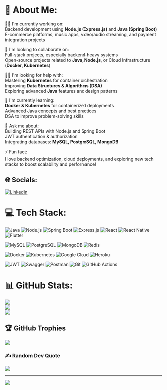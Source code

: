 # 💫 About Me:
👨‍💻 I'm currently working on:<br>
Backend development using **Node.js (Express.js)** and **Java (Spring Boot)**<br>
E-commerce platforms, music apps, video/audio streaming, and payment integration projects

🤝 I'm looking to collaborate on:<br>
Full-stack projects, especially backend-heavy systems<br>
Open-source projects related to **Java, Node.js**, or Cloud Infrastructure (**Docker, Kubernetes**)

🙋‍♂️ I'm looking for help with:<br>
Mastering **Kubernetes** for container orchestration<br>
Improving **Data Structures & Algorithms (DSA)**<br>
Exploring advanced **Java** features and design patterns

🌱 I'm currently learning:<br>
**Docker & Kubernetes** for containerized deployments<br>
Advanced Java concepts and best practices<br>
DSA to improve problem-solving skills

💬 Ask me about:<br>
Building REST APIs with Node.js and Spring Boot<br>
JWT authentication & authorization<br>
Integrating databases: **MySQL, PostgreSQL, MongoDB**

⚡ Fun fact:<br>
I love backend optimization, cloud deployments, and exploring new tech stacks to boost scalability and performance!

## 🌐 Socials:
[![LinkedIn](https://img.shields.io/badge/LinkedIn-%230077B5.svg?logo=linkedin&logoColor=white)](https://www.linkedin.com/in/muhammad-hamza-khalid-611737208/)

# 💻 Tech Stack:
![Java](https://img.shields.io/badge/Java-%23ED8B00.svg?style=flat&logo=openjdk&logoColor=white)
![Node.js](https://img.shields.io/badge/Node.js-6DA55F?style=flat&logo=node.js&logoColor=white)
![Spring Boot](https://img.shields.io/badge/Spring%20Boot-%236DB33F.svg?style=flat&logo=spring&logoColor=white)
![Express.js](https://img.shields.io/badge/Express.js-%23404d59.svg?style=flat&logo=express&logoColor=%2361DAFB)
![React](https://img.shields.io/badge/React-%2320232a.svg?style=flat&logo=react&logoColor=%2361DAFB)
![React Native](https://img.shields.io/badge/React%20Native-%2320232a.svg?style=flat&logo=react&logoColor=%2361DAFB)
![Flutter](https://img.shields.io/badge/Flutter-%2302569B.svg?style=flat&logo=flutter&logoColor=white)

![MySQL](https://img.shields.io/badge/MySQL-4479A1.svg?style=flat&logo=mysql&logoColor=white)
![PostgreSQL](https://img.shields.io/badge/Postgres-%23316192.svg?style=flat&logo=postgresql&logoColor=white)
![MongoDB](https://img.shields.io/badge/MongoDB-%234ea94b.svg?style=flat&logo=mongodb&logoColor=white)
![Redis](https://img.shields.io/badge/Redis-%23DD0031.svg?style=flat&logo=redis&logoColor=white)

![Docker](https://img.shields.io/badge/Docker-%230db7ed.svg?style=flat&logo=docker&logoColor=white)
![Kubernetes](https://img.shields.io/badge/Kubernetes-%23326ce5.svg?style=flat&logo=kubernetes&logoColor=white)
![Google Cloud](https://img.shields.io/badge/Google%20Cloud-%234285F4.svg?style=flat&logo=google-cloud&logoColor=white)
![Heroku](https://img.shields.io/badge/Heroku-%23430098.svg?style=flat&logo=heroku&logoColor=white)

![JWT](https://img.shields.io/badge/JWT-black?style=flat&logo=JSON%20web%20tokens)
![Swagger](https://img.shields.io/badge/Swagger-%23Clojure?style=flat&logo=swagger&logoColor=white)
![Postman](https://img.shields.io/badge/Postman-FF6C37?style=flat&logo=postman&logoColor=white)
![Git](https://img.shields.io/badge/Git-%23F05033.svg?style=flat&logo=git&logoColor=white)
![GitHub Actions](https://img.shields.io/badge/GitHub%20Actions-%232671E5.svg?style=flat&logo=githubactions&logoColor=white)

# 📊 GitHub Stats:
![](https://github-readme-stats.vercel.app/api?username=mhamza24&theme=dark&hide_border=false&include_all_commits=true)<br/>
![](https://github-readme-streak-stats.herokuapp.com/?user=mhamza24&theme=dark&hide_border=false)<br/>
![](https://github-readme-stats.vercel.app/api/top-langs/?username=mhamza24&theme=dark&hide_border=false&layout=compact)

## 🏆 GitHub Trophies
![](https://github-profile-trophy.vercel.app/?username=mhamza24&theme=radical&no-frame=true&margin-w=4)

### ✍️ Random Dev Quote
![](https://quotes-github-readme.vercel.app/api?type=vertical&theme=dark)

---
[![](https://visitcount.itsvg.in/api?id=mhamza24&icon=0&color=12)](https://visitcount.itsvg.in)

<!-- Proudly created with ❤️ and optimized with ChatGPT -->
